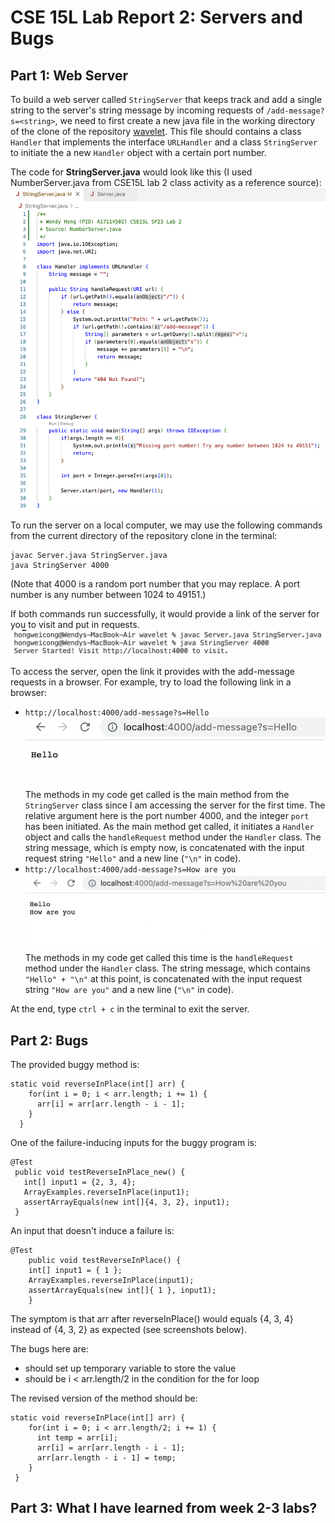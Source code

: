 # CSE 15L Lab Report 2: Servers and Bugs
## Part 1: Web Server
To build a web server called `StringServer` that keeps track and add a single string to the server's string message by incoming requests of `/add-message?s=<string>`, we need to first create a new java file in the working directory of the clone of the repository [wavelet](https://github.com/ucsd-cse15l-f22/wavelet). This file should contains a class `Handler` that implements the interface `URLHandler` and a class `StringServer` to initiate the a new `Handler` object with a certain port number. 

The code for **StringServer.java** would look like this (I used NumberServer.java from CSE15L lab 2 class activity as a reference source): 
![StringServer code](lab2_StringServer_code.png)

To run the server on a local computer, we may use the following commands from the current directory of the repository clone in the terminal:
```
javac Server.java StringServer.java 
java StringServer 4000
```
(Note that 4000 is a random port number that you may replace. A port number is any number between 1024 to 49151.)

If both commands run successfully, it would provide a link of the server for you to visit and put in requests.
![run commands](lab2_run_server_commands.png)

To access the server, open the link it provides with the add-message requests in a browser. For example, try to load the following link in a browser:
-  `http://localhost:4000/add-message?s=Hello`
![webpage1](lab2_webpage_1.png)
The methods in my code get called is the main method from the `StringServer` class since I am accessing the server for the first time. The relative argument here is the port number 4000, and the integer `port` has been initiated. As the main method get called, it initiates a `Handler` object and calls the `handleRequest` method under the `Handler` class. The string message, which is empty now, is concatenated with the input request string `"Hello"` and a new line (`"\n"` in code).
-  `http://localhost:4000/add-message?s=How are you`
![webpage2](lab2_webpage_2.png)
The methods in my code get called this time is the `handleRequest` method under the `Handler` class. The string message, which contains `"Hello" + "\n"` at this point, is concatenated with the input request string `"How are you"` and a new line (`"\n"` in code).

At the end, type `ctrl + c` in the terminal to exit the server.
## Part 2: Bugs
The provided buggy method is:
```
static void reverseInPlace(int[] arr) {
    for(int i = 0; i < arr.length; i += 1) {
      arr[i] = arr[arr.length - i - 1];
    }
  }
```
One of the failure-inducing inputs for the buggy program is:
```
@Test
 public void testReverseInPlace_new() {
   int[] input1 = {2, 3, 4};
   ArrayExamples.reverseInPlace(input1);
   assertArrayEquals(new int[]{4, 3, 2}, input1);
 }
```
An input that doesn't induce a failure is:
```
@Test 
	public void testReverseInPlace() {
    int[] input1 = { 1 };
    ArrayExamples.reverseInPlace(input1);
    assertArrayEquals(new int[]{ 1 }, input1);
	}
```
The symptom is that arr after reverseInPlace() would equals {4, 3, 4} instead of {4, 3, 2} as expected (see screenshots below).

The bugs here are:
- should set up temporary variable to store the value
- should be i < arr.length/2 in the condition for the for loop

The revised version of the method should be:
```
static void reverseInPlace(int[] arr) {
    for(int i = 0; i < arr.length/2; i += 1) {
      int temp = arr[i];
      arr[i] = arr[arr.length - i - 1];
      arr[arr.length - i - 1] = temp;
    }
 }
 ```
 ## Part 3: What I have learned from week 2-3 labs?
 
